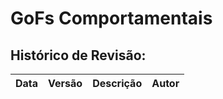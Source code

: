 # GoFs Comportamentais

## Histórico de Revisão:
| Data | Versão | Descrição | Autor |
|---|---|---|---|